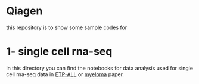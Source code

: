 # Qiagen
this repository is to show some sample codes for 
# 1- single cell rna-seq
in this directory you can find the notebooks for data analysis used for single cell rna-seq data in [ETP-ALL](https://ashpublications.org/blood/article/137/18/2463/474247/Single-cell-RNA-seq-reveals-developmental) or [myeloma](https://www.nature.com/articles/s41556-021-00766-y) paper. 
